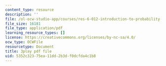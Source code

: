 ```yaml
---
content_type: resource
description: ''
file: /ol-ocw-studio-app/courses/res-6-012-introduction-to-probability-spring-2018/5352c32375ea11dd2b3df0dcfda4c1b8_BlO3xyeaZME.pdf
file_size: 16181
file_type: application/pdf
learning_resource_types: []
license: https://creativecommons.org/licenses/by-nc-sa/4.0/
ocw_type: OCWFile
resourcetype: Document
title: 3play pdf file
uid: 5352c323-75ea-11dd-2b3d-f0dcfda4c1b8
---
```

